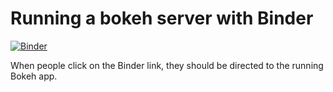 # Running a bokeh server with Binder

[![Binder](https://mybinder.org/badge_logo.svg)](https://mybinder.org/v2/gh/lidaidavid/stat-101-normal-distribution/master?urlpath=/proxy/5006/bokeh-app)

When people click on the Binder link, they should be directed to the running Bokeh app.
